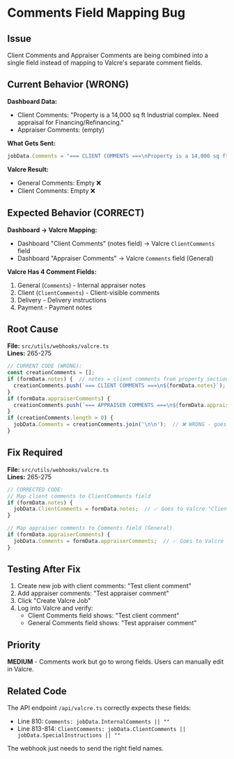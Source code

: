 # Comments Field Mapping Bug

## Issue
Client Comments and Appraiser Comments are being combined into a single field instead of mapping to Valcre's separate comment fields.

## Current Behavior (WRONG)
**Dashboard Data:**
- Client Comments: "Property is a 14,000 sq ft Industrial complex. Need appraisal for Financing/Refinancing."
- Appraiser Comments: (empty)

**What Gets Sent:**
```javascript
jobData.Comments = "=== CLIENT COMMENTS ===\nProperty is a 14,000 sq ft Industrial complex...\n\n=== APPRAISER COMMENTS ===\n"
```

**Valcre Result:**
- General Comments: Empty ❌
- Client Comments: Empty ❌

## Expected Behavior (CORRECT)
**Dashboard → Valcre Mapping:**
- Dashboard "Client Comments" (notes field) → Valcre `ClientComments` field
- Dashboard "Appraiser Comments" → Valcre `Comments` field (General)

**Valcre Has 4 Comment Fields:**
1. General (`Comments`) - Internal appraiser notes
2. Client (`ClientComments`) - Client-visible comments  
3. Delivery - Delivery instructions
4. Payment - Payment notes

## Root Cause
**File:** `src/utils/webhooks/valcre.ts`  
**Lines:** 265-275

```javascript
// CURRENT CODE (WRONG):
const creationComments = [];
if (formData.notes) {  // notes = client comments from property section
  creationComments.push(`=== CLIENT COMMENTS ===\n${formData.notes}`);
}
if (formData.appraiserComments) {
  creationComments.push(`=== APPRAISER COMMENTS ===\n${formData.appraiserComments}`);
}
if (creationComments.length > 0) {
  jobData.Comments = creationComments.join('\n\n');  // ❌ WRONG - goes to General field only
}
```

## Fix Required
**File:** `src/utils/webhooks/valcre.ts`  
**Lines:** 265-275

```javascript
// CORRECTED CODE:
// Map client comments to ClientComments field
if (formData.notes) {
  jobData.ClientComments = formData.notes;  // ✅ Goes to Valcre "Client" field
}

// Map appraiser comments to Comments field (General)
if (formData.appraiserComments) {
  jobData.Comments = formData.appraiserComments;  // ✅ Goes to Valcre "General" field
}
```

## Testing After Fix
1. Create new job with client comments: "Test client comment"
2. Add appraiser comments: "Test appraiser comment"
3. Click "Create Valcre Job"
4. Log into Valcre and verify:
   - Client Comments field shows: "Test client comment"
   - General Comments field shows: "Test appraiser comment"

## Priority
**MEDIUM** - Comments work but go to wrong fields. Users can manually edit in Valcre.

## Related Code
The API endpoint `/api/valcre.ts` correctly expects these fields:
- Line 810: `Comments: jobData.InternalComments || ""`
- Line 813-814: `ClientComments: jobData.ClientComments || jobData.SpecialInstructions || ""`

The webhook just needs to send the right field names.
